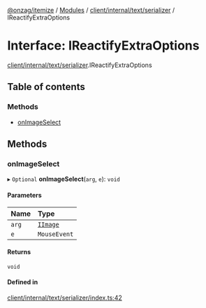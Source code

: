 [@onzag/itemize](../README.md) / [Modules](../modules.md) / [client/internal/text/serializer](../modules/client_internal_text_serializer.md) / IReactifyExtraOptions

# Interface: IReactifyExtraOptions

[client/internal/text/serializer](../modules/client_internal_text_serializer.md).IReactifyExtraOptions

## Table of contents

### Methods

- [onImageSelect](client_internal_text_serializer.IReactifyExtraOptions.md#onimageselect)

## Methods

### onImageSelect

▸ `Optional` **onImageSelect**(`arg`, `e`): `void`

#### Parameters

| Name | Type |
| :------ | :------ |
| `arg` | [`IImage`](client_internal_text_serializer_types_image.IImage.md) |
| `e` | `MouseEvent` |

#### Returns

`void`

#### Defined in

[client/internal/text/serializer/index.ts:42](https://github.com/onzag/itemize/blob/5c2808d3/client/internal/text/serializer/index.ts#L42)
